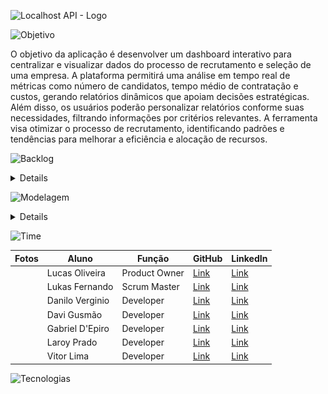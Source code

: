 ![Localhost API - Logo](https://github.com/user-attachments/assets/5d04e4d3-64c1-4890-b756-604a49fe3311)


![Objetivo](https://github.com/user-attachments/assets/c4fca693-63f8-4329-a0e8-4b103d9ab544)

O objetivo da aplicação é desenvolver um dashboard interativo para centralizar e visualizar dados do processo de recrutamento e seleção de uma empresa. A plataforma permitirá uma análise em tempo real de métricas como número de candidatos, tempo médio de contratação e custos, gerando relatórios dinâmicos que apoiam decisões estratégicas. Além disso, os usuários poderão personalizar relatórios conforme suas necessidades, filtrando informações por critérios relevantes. A ferramenta visa otimizar o processo de recrutamento, identificando padrões e tendências para melhorar a eficiência e alocação de recursos.


![Backlog](https://github.com/user-attachments/assets/94656158-8e74-4cf6-a2fc-fd1e2f8a6808)

<details>


</details>


![Modelagem](https://github.com/user-attachments/assets/b74c1529-06d5-449f-a6d0-b7909d026f00)

<details>

![MER](https://github.com/Localhost-305/localhost-database/blob/dev/MER/MER.png)

</details>


![Time](https://github.com/user-attachments/assets/a3fa4a08-00aa-4f95-9947-5e6453eade2a)

| Fotos | Aluno             | Função       | GitHub       | LinkedIn       |
|-------|-------------------|--------------|--------------|-----------------|
|       | Lucas Oliveira     | Product Owner| [Link](#)    | [Link](#)       |
|       | Lukas Fernando     | Scrum Master | [Link](#)    | [Link](#)       |
|       | Danilo Verginio    | Developer    | [Link](#)    | [Link](#)       |
|       | Davi Gusmão       | Developer    | [Link](#)    | [Link](#)       |
|       | Gabriel D'Epiro   | Developer    | [Link](#)    | [Link](#)       |
|       | Laroy Prado       | Developer    | [Link](#)    | [Link](#)       |
|       | Vitor Lima        | Developer    | [Link](#)    | [Link](#)       |


![Tecnologias](https://github.com/user-attachments/assets/74af18c3-3b53-48cd-b0eb-c0141b473b91)
